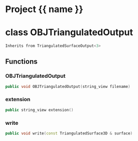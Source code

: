 <script setup>
import {useRoute} from 'vitepress'
const {path} = useRoute()
const tokens = path.split('/')
const words = tokens[2].split('-');
for (let i = 0; i < words.length; i++) {
    words[i] = words[i].charAt(0).toUpperCase() + words[i].slice(1);
    words[i] = words[i].replace('geode', 'Geode')
}
const name = words.join('-');
</script>
# Project {{ name }}

# class OBJTriangulatedOutput


```cpp
Inherits from TriangulatedSurfaceOutput<3>
```



## Functions

### OBJTriangulatedOutput

```cpp
public void OBJTriangulatedOutput(string_view filename)
```


### extension

```cpp
public string_view extension()
```


### write

```cpp
public void write(const TriangulatedSurface3D & surface)
```





